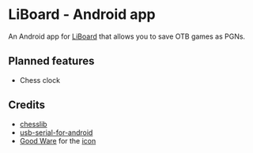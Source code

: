 # LiBoard - Android app

An Android app for
[LiBoard](https://github.com/LiBoard/LiBoard)
that allows you to save OTB games as PGNs.

## Planned features

* Chess clock

## Credits

* [chesslib](https://github.com/bhlangonijr/chesslib)
* [usb-serial-for-android](https://github.com/mik3y/usb-serial-for-android)
* [Good Ware](https://www.flaticon.com/authors/good-ware) for
  the [icon](https://github.com/PhilLecl/LiBoard/blob/main/Android/app/src/main/res/mipmap-xxxhdpi/ic_launcher.png)
